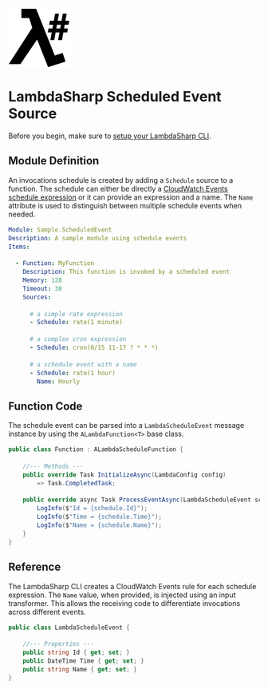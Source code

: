 ![λ#](../../Docs/images/LambdaSharpLogo.png)

# LambdaSharp Scheduled Event Source

Before you begin, make sure to [setup your LambdaSharp CLI](https://lambdasharp.net/articles/Setup.html).

## Module Definition

An invocations schedule is created by adding a `Schedule` source to a function. The schedule can either be directly a [CloudWatch Events schedule expression](https://docs.aws.amazon.com/AmazonCloudWatch/latest/events/ScheduledEvents.html) or it can provide an expression and a name. The `Name` attribute is used to distinguish between multiple schedule events when needed.

```yaml
Module: Sample.ScheduledEvent
Description: A sample module using schedule events
Items:

  - Function: MyFunction
    Description: This function is invoked by a scheduled event
    Memory: 128
    Timeout: 30
    Sources:

      # a simple rate expression
      - Schedule: rate(1 minute)

      # a complex cron expression
      - Schedule: cron(0/15 11-17 ? * * *)

      # a schedule event with a name
      - Schedule: rate(1 hour)
        Name: Hourly
```

## Function Code

The schedule event can be parsed into a `LambdaScheduleEvent` message instance by using the `ALambdaFunction<T>` base class.

```csharp
public class Function : ALambdaScheduleFunction {

    //--- Methods ---
    public override Task InitializeAsync(LambdaConfig config)
        => Task.CompletedTask;

    public override async Task ProcessEventAsync(LambdaScheduleEvent schedule) {
        LogInfo($"Id = {schedule.Id}");
        LogInfo($"Time = {schedule.Time}");
        LogInfo($"Name = {schedule.Name}");
    }
}
```

## Reference

The LambdaSharp CLI creates a CloudWatch Events rule for each schedule expression. The `Name` value, when provided, is injected using an input transformer. This allows the receiving code to differentiate invocations across different events.

```csharp
public class LambdaScheduleEvent {

    //--- Properties ---
    public string Id { get; set; }
    public DateTime Time { get; set; }
    public string Name { get; set; }
}
```
